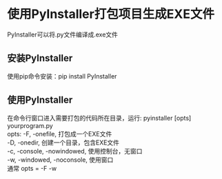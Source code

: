 # 使用PyInstaller打包项目生成EXE文件  
PyInstaller可以将.py文件编译成.exe文件  
## 安装PyInstaller  
使用pip命令安装：pip install PyInstaller  
## 使用PyInstaller  
在命令行窗口进入需要打包的代码所在目录，运行: pyinstaller [opts] yourprogram.py  
opts: -F, -onefile, 打包成一个EXE文件  
      -D, -onedir,  创建一个目录，包含EXE文件  
      -c, -console, -nowindowed, 使用控制台，无窗口  
      -w, -windowed, -noconsole, 使用窗口  
通常 opts = -F -w  

